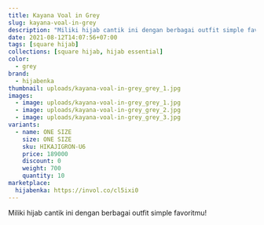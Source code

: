 ```yaml
---
title: Kayana Voal in Grey
slug: kayana-voal-in-grey
description: "Miliki hijab cantik ini dengan berbagai outfit simple favoritmu!"
date: 2021-08-12T14:07:56+07:00
tags: [square hijab]
collections: [square hijab, hijab essential]
color:
  - grey
brand:
  - hijabenka
thumbnail: uploads/kayana-voal-in-grey_grey_1.jpg
images:
  - image: uploads/kayana-voal-in-grey_grey_1.jpg
  - image: uploads/kayana-voal-in-grey_grey_2.jpg
  - image: uploads/kayana-voal-in-grey_grey_3.jpg
variants:
  - name: ONE SIZE
    size: ONE SIZE
    sku: HIKAJIGRON-U6
    price: 189000
    discount: 0
    weight: 700
    quantity: 10
marketplace:
  hijabenka: https://invol.co/cl5ixi0
---
```


Miliki hijab cantik ini dengan berbagai outfit simple favoritmu!
